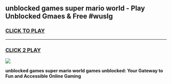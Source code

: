 
## unblocked games super mario world - Play Unblocked Gmaes & Free #wuslg
<h3>
<a href="https://news.freeplayer.one?title=unblocked_games_super_mario_world&ref=03M">CLICK TO PLAY</a></h3>
<hr>

<h3>
<a href="https://news.freeplayer.one?title=unblocked_games_super_mario_world&ref=03M">CLICK 2 PLAY</a>
  
</h3>

<a href="https://news.freeplayer.one?title=unblocked_games_super_mario_world&ref=03M"><img src="https://clearcache.store/games.png"></a>


**unblocked games super mario world games unblocked: Your Gateway to Fun and Accessible Online Gaming**

